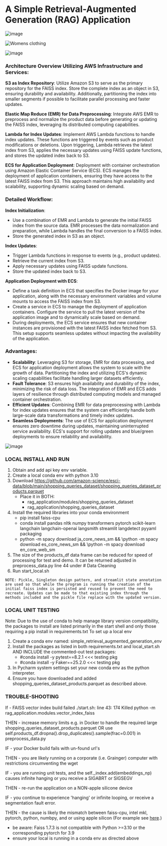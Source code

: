 # A Simple Retrieval-Augmented Generation (RAG) Application
![image](https://github.com/Noel-Niko/grainger_rag/assets/83922762/5ceebba5-8680-4237-96e4-3ad7e8022faa)

![Womens clothing](https://github.com/Noel-Niko/simple_retrieval_augmented_generation/assets/83922762/0b51fc63-d731-4150-89a5-ace25dc66246)





![image](https://github.com/Noel-Niko/simple_retrieval_augmented_generation/assets/83922762/c78dde55-8b86-45e7-8f73-e393ebdb816a)

### Architecture Overview Utilizing AWS Infrastructure and Services:

**S3 as Index Repository**: Utilize Amazon S3 to serve as the primary repository for the FAISS index. Store the complete index as an object in S3, ensuring durability and availability. Additionally, partitioning the index into smaller segments if possible to facilitate parallel processing and faster updates.

**Elastic Map Reduce (EMR) for Data Preprocessing**: Integrate AWS EMR to preprocess and normalize the product data before generating or updating the FAISS index, leveraging its distributed computing capabilities.

**Lambda for Index Updates**: Implement AWS Lambda functions to handle index updates. These functions are triggered by events such as product modifications or deletions. Upon triggering, Lambda retrieves the latest index from S3, applies the necessary updates using FAISS update functions, and stores the updated index back to S3.

**ECS for Application Deployment**: Deployment with container orchestration using Amazon Elastic Container Service (ECS). ECS manages the deployment of application containers, ensuring they have access to the latest FAISS index from S3. This approach maintains high availability and scalability, supporting dynamic scaling based on demand.

### Detailed Workflow:

**Index Initialization**:

- Use a combination of EMR and Lambda to generate the initial FAISS index from the source data. EMR processes the data normalization and preparation, while Lambda handles the final conversion to a FAISS index.
- Store the generated index in S3 as an object.

**Index Updates**:

- Trigger Lambda functions in response to events (e.g., product updates).
- Retrieve the current index from S3.
- Apply necessary updates using FAISS update functions.
- Store the updated index back to S3.

**Application Deployment with ECS**:

- Define a task definition in ECS that specifies the Docker image for your application, along with the necessary environment variables and volume mounts to access the FAISS index from S3.
- Create a service in ECS to manage the deployment of application containers. Configure the service to pull the latest version of the application image and to dynamically scale based on demand.
- During deployments, the ECS service ensures that new container instances are provisioned with the latest FAISS index fetched from S3. This setup supports seamless updates without impacting the availability of the application.

### Advantages:

- **Scalability**: Leveraging S3 for storage, EMR for data processing, and ECS for application deployment allows the system to scale with the growth of data. Partitioning the index and utilizing ECS's dynamic scaling capabilities facilitate handling larger datasets efficiently.
- **Fault Tolerance**: S3 ensures high availability and durability of the index, minimizing the risk of data loss. The integration of EMR and ECS adds layers of resilience through distributed computing models and managed container orchestration.
- **Efficient Updates**: Combining EMR for data preprocessing with Lambda for index updates ensures that the system can efficiently handle both large-scale data transformations and timely index updates.
- **Seamless Deployments**: The use of ECS for application deployment ensures zero downtime during updates, maintaining uninterrupted service availability. ECS's support for rolling updates and blue/green deployments to ensure reliability and availability.



![image](https://github.com/Noel-Niko/grainger_rag/assets/83922762/cb599178-5400-4ce8-984b-bec9e6d4e869)




### LOCAL INSTALL AND RUN
  1. Obtain and add api key env variable.
  2. Create a local conda env with python 3.10
  3. Download https://github.com/amazon-science/esci-data/blob/main/shopping_queries_dataset/shopping_queries_dataset_products.parquet
      - Place it in BOTH:
          - rag_application/modules/shopping_queries_dataset
          - rag_application/shopping_queries_dataset
  4. Install the required libraries into your conda environment
      - pip install faiss-cpu
      - conda install pandas nltk numpy transformers pytorch scikit-learn langchain langchain-openai langsmith streamlit langdetect pyyaml packaging
      - python -m spacy download ja_core_news_sm && \python -m spacy download es_core_news_sm && \python -m spacy download en_core_web_sm
  5. The size of the products_df data frame can be reduced for speed of processing for test and demo. It can be returned adjusted in preprocess_data.py line 44 under  # Data Cleaning
  6. Run start_local.sh

    NOTE: Pickle, Singleton design pattern, and streamlit state annotation are used so that while the program is running the creation of the initial faiss index is persisted and reused to prevent the need to recreate. Updates can be made to that existing index through the methods included and the pickle file replace with the updated version.

  
### LOCAL UNIT TESTING  
  Note: Due to the use of conda to help manage library version compatibility, the packages to install are listed primarily in the start shell and only those requiring a pip install in requirements.txt To set up a local env 
  1. Create a conda env named: simple_retrieval_augmented_generation_env
  2. Install the packages as listed in both requirements.txt and local_start.sh AND INCLUDE the commented-out test packages:
      - #conda install -y pytest==8.2.1  <<< testing pkg
      - #conda install -y Faker==25.2.0  <<< testing pkg
  4. In Pycharm system settings set your new conda env as the python interpreter.
  5. Ensure you have downloaded and added shopping_queries_dataset_products.parquet as described above.




### TROUBLE-SHOOTING

If - FAISS vector index build failed ./start.sh: line 43:   174 Killed    python -m rag_application.modules.vector_index_faiss

THEN - increase memory limits e.g. in Docker to handle the required large shopping_queries_dataset_products.parquet 
   OR use self.products_df.dropna().drop_duplicates().sample(frac=0.001) in preprocess_data.py


IF - your Docker build fails with un-found url's

THEN - you are likely running on a corporate (i.e. Grainger) computer with restrictions circumventing the wget


IF - you are running unit tests, and the self._index.add(embeddings_np) causes infinite hanging or you receive a SIGABRT or SIGSEGV

THEN - re-run the application on a NON-apple silicone device


IF - you continue to experience 'hanging' or infinite looping, or receive a segmentation fault error.

THEN - the cause is likely the mismatch between faiss-cpu, intel mkl, pytorch, python, numbpy, and or using apple silicon  (For example see [here](https://numpy.org/devdocs/user/troubleshooting-importerror.html).)
  - be aware: Faiss 1.7.3 is not compatible with Python >=3.10 or the corresponding pytorch for 3.9
  - ensure your local is running in a conda env as directed above




